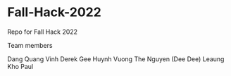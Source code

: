 # Fall-Hack-2022

Repo for Fall Hack 2022

Team members

Dang Quang Vinh
Derek Gee
Huynh Vuong The Nguyen (Dee Dee)
Leaung Kho Paul